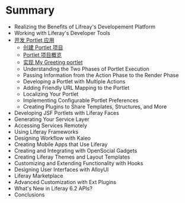 # Summary

* Realizing the Benefits of Lifreay's Developement Platform
* Working with Liferay's Developer Tools
* [开发 Portlet 应用](developing-portlet-applications/README.md)
	* [创建 Portlet 项目](developing-portlet-applications/creating-a-portlet-project.md)
	* [Portlet 项目概览](developing-portlet-applications/anotomy-of-a-portlet-project.md)
	* [实现 My Greeting portlet](developing-portlet-applications/writing-the-my-greeting-portlet.md)
	* Understanding the Two Phases of Portlet Execution
	* Passing Information from the Action Phase to the Render Phase
	* Developing a Portlet with Multiple Actions
	* Adding Friendly URL Mapping to the Portlet
	* Localizing Your Portlet
	* Implementing Configurable Portlet Preferences
	* Creating Plugins to Share Templates, Structures, and More
* Developing JSF Portlets with Liferay Faces
* Generating Your Service Layer
* Accessing Services Remotely
* Using Liferay Frameworks
* Designing Workflow with Kaleo
* Creating Mobile Apps that Use Liferay
* Creating and Integrating with OpenSocial Gadgets
* Creating Liferay Themes and Layout Templates
* Customizing and Extending Functionality with Hooks
* Designing User Interfaces with AlloyUI
* Liferay Marketplace
* Advanced Customization with Ext Plugins
* What's New in Liferay 6.2 APIs?
* Conclusions